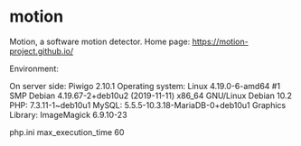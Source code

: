 # motion
Motion, a software motion detector. Home page: https://motion-project.github.io/


Environment:

On server side:
Piwigo 2.10.1 
Operating system: Linux 4.19.0-6-amd64 #1 SMP Debian 4.19.67-2+deb10u2 (2019-11-11) x86_64 GNU/Linux Debian 10.2
PHP: 7.3.11-1~deb10u1 
MySQL: 5.5.5-10.3.18-MariaDB-0+deb10u1 
Graphics Library: ImageMagick 6.9.10-23

php.ini
max_execution_time 60


